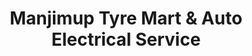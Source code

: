 ---
title: "Manjimup Tyre Mart & Auto Electrical Service"
url: /manjimup/manjimup-tyre-mart-und-auto-electrical-service/
shop: Autowerkstatt
---
